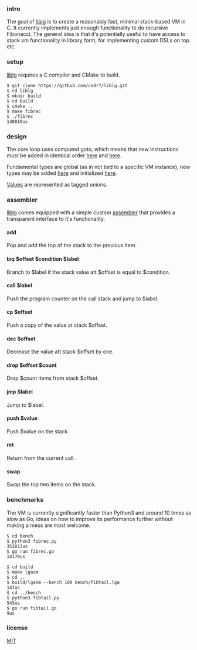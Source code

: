 ### intro
The goal of [liblg](https://github.com/codr7/liblg) is to create a reasonably fast, minimal stack-based VM in C. It currently implements just enough functionality to do recursive Fibonacci. The general idea is that it's potentially useful to have access to stack vm functionality in library form, for implementing custom DSLs on top etc.

### setup
[liblg](https://github.com/codr7/liblg) requires a C compiler and CMake to build.

```
$ git clone https://github.com/codr7/liblg.git
$ cd liblg
$ mkdir build
$ cd build
$ cmake ..
$ make fibrec
$ ./fibrec
148810us
```

### design
The core loop uses computed goto, which means that new instructions must be added in identical order [here](https://github.com/codr7/liblg/blob/master/src/lg/op.h) and [here](https://github.com/codr7/liblg/blob/master/src/lg/vm.c).

Fundamental types are global (as in not tied to a specific VM instance), new types may be added [here](https://github.com/codr7/liblg/tree/master/src/lg/types) and initialized [here](https://github.com/codr7/liblg/blob/master/src/lg/init.c).

[Values](https://github.com/codr7/liblg/blob/master/src/lg/val.h) are represented as tagged unions.

### assembler
[liblg](https://github.com/codr7/liblg) comes equipped with a simple custom [assembler](https://github.com/codr7/liblg/tree/master/bench/fibtail.lga) that provides a transparent interface to it's functionality.

#### add
Pop and add the top of the stack to the previous item.

#### biq $offset $condition $label
Branch to $label if the stack value att $offset is equal to $condition.

#### call $label
Push the program counter on the call stack and jump to $label.

#### cp $offset
Push a copy of the value at stack $offset.

#### dec $offset
Decrease the value att stack $offset by one.

#### drop $offset $count
Drop $count items from stack $offset.

#### jmp $label
Jump to $label.

#### push $value
Push $value on the stack.

#### ret
Return from the current call.

#### swap
Swap the top two items on the stack.

### benchmarks
The VM is currently significantly faster than Python3 and around 10 times as slow as Go, ideas on how to improve its performance further without making a mess are most welcome.


```
$ cd bench
$ python3 fibrec.py
353813us
$ go run fibrec.go
14170us
```

```
$ cd build
$ make lgasm
$ cd ..
$ build/lgasm --bench 100 bench/fibtail.lga
147us
$ cd ../bench
$ python3 fibtail.py
543us
$ go run fibtail.go
9us
```

### license
[MIT](https://github.com/codr7/liblg/blob/master/LICENSE.txt)